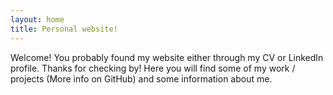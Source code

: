 ```yaml
---
layout: home
title: Personal website!
---
```

Welcome! You probably found my website either through my CV or LinkedIn profile. Thanks for checking by! Here you will find some of my work / projects (More info on GitHub) and some information about me.

